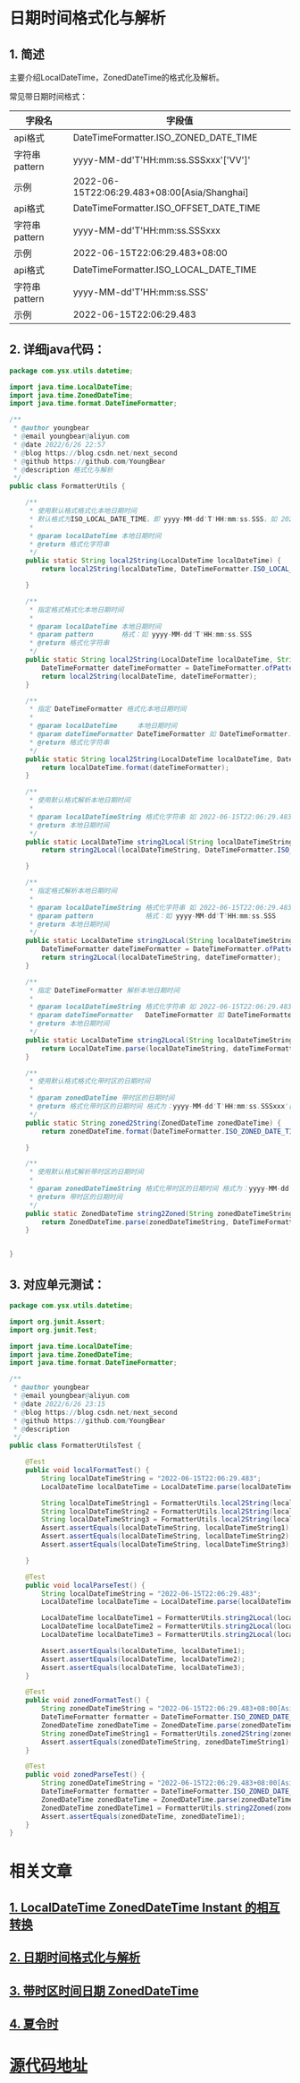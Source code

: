# 日期时间格式化与解析

## 1. 简述

主要介绍LocalDateTime，ZonedDateTime的格式化及解析。

常见带日期时间格式：

| 字段名        | 字段值                                       |
| ------------- | -------------------------------------------- |
| api格式       | DateTimeFormatter.ISO_ZONED_DATE_TIME        |
| 字符串pattern | yyyy-MM-dd'T'HH:mm:ss.SSSxxx'['VV']'         |
| 示例          | 2022-06-15T22:06:29.483+08:00[Asia/Shanghai] |
| api格式       | DateTimeFormatter.ISO_OFFSET_DATE_TIME       |
| 字符串pattern | yyyy-MM-dd'T'HH:mm:ss.SSSxxx                 |
| 示例          | 2022-06-15T22:06:29.483+08:00                |
| api格式       | DateTimeFormatter.ISO_LOCAL_DATE_TIME        |
| 字符串pattern | yyyy-MM-dd'T'HH:mm:ss.SSS'                   |
| 示例          | 2022-06-15T22:06:29.483                      |

## 2. 详细java代码：

```java
package com.ysx.utils.datetime;

import java.time.LocalDateTime;
import java.time.ZonedDateTime;
import java.time.format.DateTimeFormatter;

/**
 * @author youngbear
 * @email youngbear@aliyun.com
 * @date 2022/6/26 22:57
 * @blog https://blog.csdn.net/next_second
 * @github https://github.com/YoungBear
 * @description 格式化与解析
 */
public class FormatterUtils {

    /**
     * 使用默认格式格式化本地日期时间
     * 默认格式为ISO_LOCAL_DATE_TIME，即 yyyy-MM-dd'T'HH:mm:ss.SSS，如 2022-06-15T22:06:29.483
     *
     * @param localDateTime 本地日期时间
     * @return 格式化字符串
     */
    public static String local2String(LocalDateTime localDateTime) {
        return local2String(localDateTime, DateTimeFormatter.ISO_LOCAL_DATE_TIME);

    }

    /**
     * 指定格式格式化本地日期时间
     *
     * @param localDateTime 本地日期时间
     * @param pattern       格式：如 yyyy-MM-dd'T'HH:mm:ss.SSS
     * @return 格式化字符串
     */
    public static String local2String(LocalDateTime localDateTime, String pattern) {
        DateTimeFormatter dateTimeFormatter = DateTimeFormatter.ofPattern(pattern);
        return local2String(localDateTime, dateTimeFormatter);
    }

    /**
     * 指定 DateTimeFormatter 格式化本地日期时间
     *
     * @param localDateTime     本地日期时间
     * @param dateTimeFormatter DateTimeFormatter 如 DateTimeFormatter.ISO_LOCAL_DATE_TIME
     * @return 格式化字符串
     */
    public static String local2String(LocalDateTime localDateTime, DateTimeFormatter dateTimeFormatter) {
        return localDateTime.format(dateTimeFormatter);
    }

    /**
     * 使用默认格式解析本地日期时间
     *
     * @param localDateTimeString 格式化字符串 如 2022-06-15T22:06:29.483
     * @return 本地日期时间
     */
    public static LocalDateTime string2Local(String localDateTimeString) {
        return string2Local(localDateTimeString, DateTimeFormatter.ISO_LOCAL_DATE_TIME);

    }

    /**
     * 指定格式解析本地日期时间
     *
     * @param localDateTimeString 格式化字符串 如 2022-06-15T22:06:29.483
     * @param pattern             格式：如 yyyy-MM-dd'T'HH:mm:ss.SSS
     * @return 本地日期时间
     */
    public static LocalDateTime string2Local(String localDateTimeString, String pattern) {
        DateTimeFormatter dateTimeFormatter = DateTimeFormatter.ofPattern(pattern);
        return string2Local(localDateTimeString, dateTimeFormatter);
    }

    /**
     * 指定 DateTimeFormatter 解析本地日期时间
     *
     * @param localDateTimeString 格式化字符串 如 2022-06-15T22:06:29.483
     * @param dateTimeFormatter   DateTimeFormatter 如 DateTimeFormatter.ISO_LOCAL_DATE_TIME
     * @return 本地日期时间
     */
    public static LocalDateTime string2Local(String localDateTimeString, DateTimeFormatter dateTimeFormatter) {
        return LocalDateTime.parse(localDateTimeString, dateTimeFormatter);
    }

    /**
     * 使用默认格式格式化带时区的日期时间
     *
     * @param zonedDateTime 带时区的日期时间
     * @return 格式化带时区的日期时间 格式为：yyyy-MM-dd'T'HH:mm:ss.SSSxxx'['VV']' 如 2022-06-15T22:06:29.483+08:00[Asia/Shanghai]
     */
    public static String zoned2String(ZonedDateTime zonedDateTime) {
        return zonedDateTime.format(DateTimeFormatter.ISO_ZONED_DATE_TIME);

    }

    /**
     * 使用默认格式解析带时区的日期时间
     *
     * @param zonedDateTimeString 格式化带时区的日期时间 格式为：yyyy-MM-dd'T'HH:mm:ss.SSSxxx'['VV']' 如 2022-06-15T22:06:29.483+08:00[Asia/Shanghai]
     * @return 带时区的日期时间
     */
    public static ZonedDateTime string2Zoned(String zonedDateTimeString) {
        return ZonedDateTime.parse(zonedDateTimeString, DateTimeFormatter.ISO_ZONED_DATE_TIME);
    }


}

```

## 3. 对应单元测试：

```java
package com.ysx.utils.datetime;

import org.junit.Assert;
import org.junit.Test;

import java.time.LocalDateTime;
import java.time.ZonedDateTime;
import java.time.format.DateTimeFormatter;

/**
 * @author youngbear
 * @email youngbear@aliyun.com
 * @date 2022/6/26 23:15
 * @blog https://blog.csdn.net/next_second
 * @github https://github.com/YoungBear
 * @description
 */
public class FormatterUtilsTest {

    @Test
    public void localFormatTest() {
        String localDateTimeString = "2022-06-15T22:06:29.483";
        LocalDateTime localDateTime = LocalDateTime.parse(localDateTimeString, DateTimeFormatter.ISO_LOCAL_DATE_TIME);

        String localDateTimeString1 = FormatterUtils.local2String(localDateTime);
        String localDateTimeString2 = FormatterUtils.local2String(localDateTime, "yyyy-MM-dd'T'HH:mm:ss.SSS");
        String localDateTimeString3 = FormatterUtils.local2String(localDateTime, DateTimeFormatter.ISO_LOCAL_DATE_TIME);
        Assert.assertEquals(localDateTimeString, localDateTimeString1);
        Assert.assertEquals(localDateTimeString, localDateTimeString2);
        Assert.assertEquals(localDateTimeString, localDateTimeString3);

    }

    @Test
    public void localParseTest() {
        String localDateTimeString = "2022-06-15T22:06:29.483";
        LocalDateTime localDateTime = LocalDateTime.parse(localDateTimeString, DateTimeFormatter.ISO_LOCAL_DATE_TIME);

        LocalDateTime localDateTime1 = FormatterUtils.string2Local(localDateTimeString);
        LocalDateTime localDateTime2 = FormatterUtils.string2Local(localDateTimeString, "yyyy-MM-dd'T'HH:mm:ss.SSS");
        LocalDateTime localDateTime3 = FormatterUtils.string2Local(localDateTimeString, DateTimeFormatter.ISO_LOCAL_DATE_TIME);

        Assert.assertEquals(localDateTime, localDateTime1);
        Assert.assertEquals(localDateTime, localDateTime2);
        Assert.assertEquals(localDateTime, localDateTime3);
    }

    @Test
    public void zonedFormatTest() {
        String zonedDateTimeString = "2022-06-15T22:06:29.483+08:00[Asia/Shanghai]";
        DateTimeFormatter formatter = DateTimeFormatter.ISO_ZONED_DATE_TIME;
        ZonedDateTime zonedDateTime = ZonedDateTime.parse(zonedDateTimeString, formatter);
        String zonedDateTimeString1 = FormatterUtils.zoned2String(zonedDateTime);
        Assert.assertEquals(zonedDateTimeString, zonedDateTimeString1);
    }

    @Test
    public void zonedParseTest() {
        String zonedDateTimeString = "2022-06-15T22:06:29.483+08:00[Asia/Shanghai]";
        DateTimeFormatter formatter = DateTimeFormatter.ISO_ZONED_DATE_TIME;
        ZonedDateTime zonedDateTime = ZonedDateTime.parse(zonedDateTimeString, formatter);
        ZonedDateTime zonedDateTime1 = FormatterUtils.string2Zoned(zonedDateTimeString);
        Assert.assertEquals(zonedDateTime, zonedDateTime1);
    }
}

```









# 相关文章

## [1. LocalDateTime ZonedDateTime Instant 的相互转换](https://github.com/YoungBear/JavaUtils/blob/master/mdfiles/datetime/ConvertUtils.md)

## [2. 日期时间格式化与解析](https://github.com/YoungBear/JavaUtils/blob/master/mdfiles/datetime/FormatterUtils.md)

## [3. 带时区时间日期 ZonedDateTime](https://github.com/YoungBear/JavaUtils/blob/master/mdfiles/datetime/ZonedDateTimeUtils.md)

## [4. 夏令时](https://github.com/YoungBear/JavaUtils/blob/master/mdfiles/datetime/dst.md)



# [源代码地址](https://github.com/YoungBear/JavaUtils)
